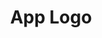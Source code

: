---
title: App Logo
publishDate: 2025-01-10 00:00:00
img: /assets/applogo1.png
img_alt: image of app logo
description: |
tags:
  - Design
  - Branding
---